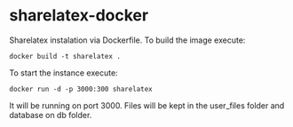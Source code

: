 sharelatex-docker
=================

Sharelatex instalation via Dockerfile. To build the image execute:

	docker build -t sharelatex .

To start the instance execute: 
	
	docker run -d -p 3000:300 sharelatex 
	
It will be running on port 3000. Files will be kept in the user_files folder and database on db folder. 